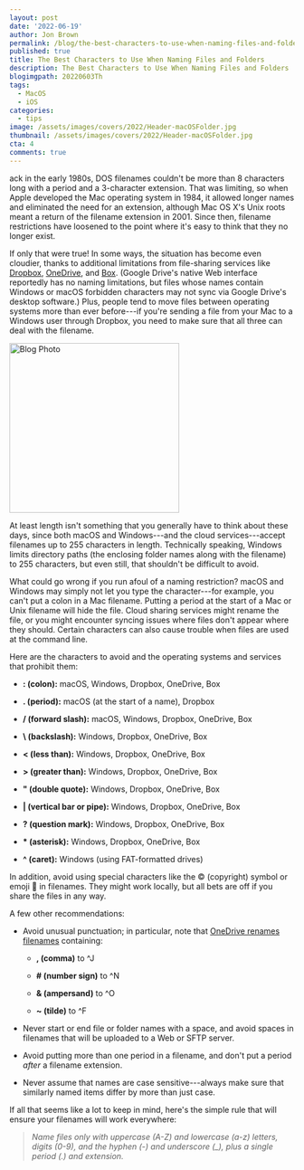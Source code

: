 ```yaml
---
layout: post
date: '2022-06-19'
author: Jon Brown
permalink: /blog/the-best-characters-to-use-when-naming-files-and-folders/
published: true
title: The Best Characters to Use When Naming Files and Folders
description: The Best Characters to Use When Naming Files and Folders
blogimgpath: 20220603Th
tags:
  - MacOS
  - iOS
categories:
  - tips
image: /assets/images/covers/2022/Header-macOSFolder.jpg
thumbnail: /assets/images/covers/2022/Header-macOSFolder.jpg
cta: 4
comments: true
---
```

ack in the early 1980s, DOS filenames couldn't be more than 8
characters long with a period and a 3-character extension. That was
limiting, so when Apple developed the Mac operating system in 1984, it
allowed longer names and eliminated the need for an extension, although
Mac OS X's Unix roots meant a return of the filename extension in 2001.
Since then, filename restrictions have loosened to the point where it's
easy to think that they no longer exist.

If only that were true! In some ways, the situation has become even
cloudier, thanks to additional limitations from file-sharing services
like
[Dropbox](https://help.dropbox.com/files-folders/sort-preview/file-names),
[OneDrive](https://support.microsoft.com/en-us/office/restrictions-and-limitations-in-onedrive-and-sharepoint-64883a5d-228e-48f5-b3d2-eb39e07630fa#invalidcharacters),
and
[Box](https://support.box.com/hc/en-us/articles/360043696194-Box-Sync-Problem-Notification-Name-Not-Supported).
(Google Drive's native Web interface reportedly has no naming
limitations, but files whose names contain Windows or macOS forbidden
characters may not sync via Google Drive's desktop software.) Plus,
people tend to move files between operating systems more than ever
before---if you're sending a file from your Mac to a Windows user
through Dropbox, you need to make sure that all three can deal with the
filename.

<img alt="Blog Photo" src="{{ site.site_cdn }}/assets/images/blog/2022/20220603Th/image2.png" class="img-fluid rounded m-2" width="300" />

At least length isn't something that you
generally have to think about these days, since both macOS and
Windows---and the cloud services---accept filenames up to 255 characters
in length. Technically speaking, Windows limits directory paths (the
enclosing folder names along with the filename) to 255 characters, but
even still, that shouldn't be difficult to avoid.

What could go wrong if you run afoul of a naming restriction? macOS and
Windows may simply not let you type the character---for example, you
can't put a colon in a Mac filename. Putting a period at the start of a
Mac or Unix filename will hide the file. Cloud sharing services might
rename the file, or you might encounter syncing issues where files don't
appear where they should. Certain characters can also cause trouble when
files are used at the command line.

Here are the characters to avoid and the operating systems and services
that prohibit them:

-   **: (colon):** macOS, Windows, Dropbox, OneDrive, Box

-   **. (period):** macOS (at the start of a name), Dropbox

-   **/ (forward slash):** macOS, Windows, Dropbox, OneDrive, Box

-   **\\ (backslash):** Windows, Dropbox, OneDrive, Box

-   **\< (less than):** Windows, Dropbox, OneDrive, Box

-   **\> (greater than):** Windows, Dropbox, OneDrive, Box

-   **\" (double quote):** Windows, Dropbox, OneDrive, Box

-   **\| (vertical bar or pipe):** Windows, Dropbox, OneDrive, Box

-   **? (question mark):** Windows, Dropbox, OneDrive, Box

-   **\* (asterisk):** Windows, Dropbox, OneDrive, Box

-   **\^ (caret):** Windows (using FAT-formatted drives)

In addition, avoid using special characters like the © (copyright)
symbol or emoji 🤷 in filenames. They might work locally, but all bets
are off if you share the files in any way.

A few other recommendations:

-   Avoid unusual punctuation; in particular, note that [OneDrive
    renames
    filenames](https://support.microsoft.com/en-us/office/why-has-my-filename-changed-f14307b4-e9ff-4cd9-be79-9524bb323744)
    containing:

    -   **, (comma)** to \^J

    -   **\# (number sign)** to \^N

    -   **& (ampersand)** to \^O

    -   **\~ (tilde)** to \^F

-   Never start or end file or folder names with a space, and avoid
    spaces in filenames that will be uploaded to a Web or SFTP server.

-   Avoid putting more than one period in a filename, and don't put a
    period *after* a filename extension.

-   Never assume that names are case sensitive---always make sure that
    similarly named items differ by more than just case.

If all that seems like a lot to keep in mind, here's the simple rule
that will ensure your filenames will work everywhere:

> *Name files only with uppercase (A-Z) and lowercase (a-z) letters,
> digits (0-9), and the hyphen (-) and underscore (\_), plus a single
> period (.) and extension.*